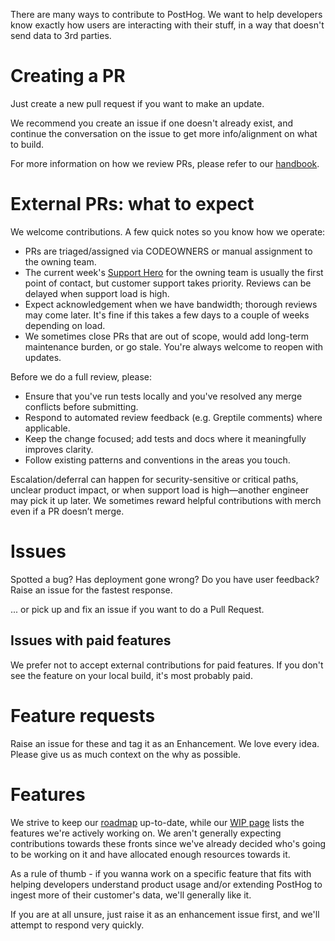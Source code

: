 There are many ways to contribute to PostHog. We want to help developers know exactly how users are interacting with their stuff, in a way that doesn't send data to 3rd parties.

# Creating a PR

Just create a new pull request if you want to make an update.

We recommend you create an issue if one doesn't already exist, and continue the conversation on the issue to get more info/alignment on what to build.

For more information on how we review PRs, please refer to our [handbook](https://posthog.com/handbook/engineering/how-we-review).

# External PRs: what to expect

We welcome contributions. A few quick notes so you know how we operate:

- PRs are triaged/assigned via CODEOWNERS or manual assignment to the owning team.
- The current week's [Support Hero](https://posthog.com/handbook/engineering/support-hero) for the owning team is usually the first point of contact, but customer support takes priority. Reviews can be delayed when support load is high.
- Expect acknowledgement when we have bandwidth; thorough reviews may come later. It's fine if this takes a few days to a couple of weeks depending on load.
- We sometimes close PRs that are out of scope, would add long-term maintenance burden, or go stale. You're always welcome to reopen with updates.

Before we do a full review, please:

- Ensure that you've run tests locally and you've resolved any merge conflicts before submitting.
- Respond to automated review feedback (e.g. Greptile comments) where applicable.
- Keep the change focused; add tests and docs where it meaningfully improves clarity.
- Follow existing patterns and conventions in the areas you touch.

Escalation/deferral can happen for security-sensitive or critical paths, unclear product impact, or when support load is high—another engineer may pick it up later. We sometimes reward helpful contributions with merch even if a PR doesn’t merge.

# Issues

Spotted a bug? Has deployment gone wrong? Do you have user feedback? Raise an issue for the fastest response.

... or pick up and fix an issue if you want to do a Pull Request.

## Issues with paid features

We prefer not to accept external contributions for paid features. If you don't see the feature on your local build, it's most probably paid.

# Feature requests

Raise an issue for these and tag it as an Enhancement. We love every idea. Please give us as much context on the why as possible.

# Features

We strive to keep our [roadmap](https://posthog.com/roadmap) up-to-date, while our [WIP page](https://posthog.com/wip) lists the features we're actively working on. We aren't generally expecting contributions towards these fronts since we've already decided who's going to be working on it and have allocated enough resources towards it.

As a rule of thumb - if you wanna work on a specific feature that fits with helping developers understand product usage and/or extending PostHog to ingest more of their customer's data, we'll generally like it.

If you are at all unsure, just raise it as an enhancement issue first, and we'll attempt to respond very quickly.
